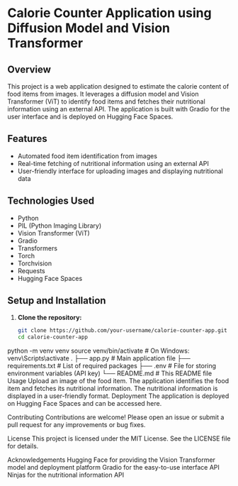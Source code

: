 # Calorie Counter Application using Diffusion Model and Vision Transformer

## Overview

This project is a web application designed to estimate the calorie content of food items from images. It leverages a diffusion model and Vision Transformer (ViT) to identify food items and fetches their nutritional information using an external API. The application is built with Gradio for the user interface and is deployed on Hugging Face Spaces.

## Features

- Automated food item identification from images
- Real-time fetching of nutritional information using an external API
- User-friendly interface for uploading images and displaying nutritional data

## Technologies Used

- Python
- PIL (Python Imaging Library)
- Vision Transformer (ViT)
- Gradio
- Transformers
- Torch
- Torchvision
- Requests
- Hugging Face Spaces

## Setup and Installation

1. **Clone the repository:**
   ```bash
   git clone https://github.com/your-username/calorie-counter-app.git
   cd calorie-counter-app
python -m venv venv
source venv/bin/activate  # On Windows: venv\Scripts\activate
.
├── app.py                   # Main application file
├── requirements.txt         # List of required packages
├── .env                     # File for storing environment variables (API key)
└── README.md                # This README file
Usage
Upload an image of the food item.
The application identifies the food item and fetches its nutritional information.
The nutritional information is displayed in a user-friendly format.
Deployment
The application is deployed on Hugging Face Spaces and can be accessed here.

Contributing
Contributions are welcome! Please open an issue or submit a pull request for any improvements or bug fixes.

License
This project is licensed under the MIT License. See the LICENSE file for details.

Acknowledgements
Hugging Face for providing the Vision Transformer model and deployment platform
Gradio for the easy-to-use interface
API Ninjas for the nutritional information API
